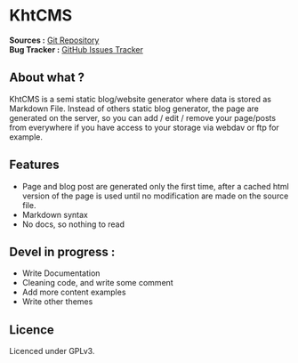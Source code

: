 KhtCMS
=====

**Sources :** [Git Repository][1]  
**Bug Tracker :** [GitHub Issues Tracker][2]  

About what ?
---------------

KhtCMS is a semi static blog/website generator where data is stored as Markdown File.
Instead of others static blog generator, the page are generated on the server, so you can add / edit / remove your page/posts from everywhere if you have access to your storage via webdav or ftp for example.


Features
----------
* Page and blog post are generated only the first time, after a cached html version of the page is used until no modification are made on the source file.
* Markdown syntax
* No docs, so nothing to read

Devel in progress :
------------------------
* Write Documentation
* Cleaning code, and write some comment
* Add more content examples
* Write other themes

Licence
---------
Licenced under GPLv3.

[1]:https://github.com/khertan/KhtCMS/
[2]:https://github.com/khertan/KhtCMS/issues